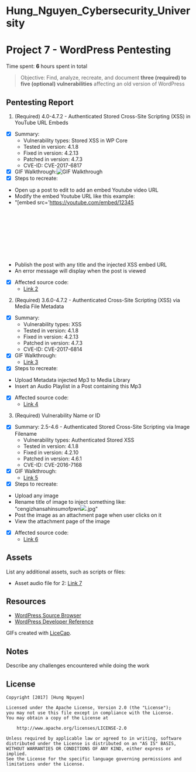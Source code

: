# Hung_Nguyen_Cybersecurity_University

# Project 7 - WordPress Pentesting

Time spent: **6** hours spent in total

> Objective: Find, analyze, recreate, and document **three (required) to five (optional) vulnerabilities** affecting an old version of WordPress

## Pentesting Report


1. (Required) 4.0-4.7.2 - Authenticated Stored Cross-Site Scripting (XSS) in YouTube URL Embeds
  - [x] Summary: 
    - Vulnerability types: Stored XSS in WP Core
    - Tested in version: 4.1.8
    - Fixed in version: 4.2.13
    - Patched in version: 4.7.3
    - CVE-ID: CVE-2017-6817
  - [x] GIF Walkthrough:<img src='http://i.imgur.com/NJzr7hf.gif' title='GIF Walkthrough' width='' alt='GIF Walkthrough' /> 
  - [x] Steps to recreate: 
  - Open up a post to edit to add an embed Youtube video URL
  - Modify the embed Youtube URL like this example:
  - "[embed src='https://youtube.com/embed/12345<svg onload=alert(1)>'][/embed]" 
  - Publish the post with any title and the injected XSS embed URL
  - An error message will display when the post is viewed
  - [x] Affected source code:
    - [Link 2](https://github.com/WordPress/WordPress/commit/419c8d97ce8df7d5004ee0b566bc5e095f0a6ca8)
2. (Required) 3.6.0-4.7.2 - Authenticated Cross-Site Scripting (XSS) via Media File Metadata
  - [x] Summary: 
    - Vulnerability types: XSS
    - Tested in version: 4.1.8
    - Fixed in version: 4.2.13
    - Patched in version: 4.7.3
    - CVE-ID: CVE-2017-6814
  - [x] GIF Walkthrough: 
    - [Link 3](https://i.imgur.com/GKmLBNg.gifv)
  - [x] Steps to recreate: 
  - Upload Metadata injected Mp3 to Media Library 
  - Insert an Audio Playlist in a Post containing this Mp3
  - [x] Affected source code:
    - [Link 4](https://github.com/WordPress/WordPress/commit/28f838ca3ee205b6f39cd2bf23eb4e5f52796bd7)
3. (Required) Vulnerability Name or ID
  - [x] Summary: 2.5-4.6 - Authenticated Stored Cross-Site Scripting via Image Filename
    - Vulnerability types: Authenticated Stored XSS
    - Tested in version: 4.1.8
    - Fixed in version: 4.2.10
    - Patched in version: 4.6.1
    - CVE-ID: CVE-2016-7168
  - [x] GIF Walkthrough: 
    - [Link 5](https://i.imgur.com/aKl6jQH.gifv)
  - [x] Steps to recreate: 
  - Upload any image
  - Rename title of image to inject something like: "cengizhansahinsumofpwn<img src=a onerror=alert(document.cookie)>.jpg"
  - Post the image as an attachment page when user clicks on it
  - View the attachment page of the image
  - [x] Affected source code:
    - [Link 6](https://github.com/WordPress/WordPress/commit/c9e60dab176635d4bfaaf431c0ea891e4726d6e0)
    
## Assets

List any additional assets, such as scripts or files:
  - Asset audio file for 2: [Link 7](https://www.securify.nl/advisory/SFY20160742/xss.mp3)

## Resources

- [WordPress Source Browser](https://core.trac.wordpress.org/browser/)
- [WordPress Developer Reference](https://developer.wordpress.org/reference/)

GIFs created with [LiceCap](http://www.cockos.com/licecap/).

## Notes

Describe any challenges encountered while doing the work

## License

    Copyright [2017] [Hung Nguyen]

    Licensed under the Apache License, Version 2.0 (the "License");
    you may not use this file except in compliance with the License.
    You may obtain a copy of the License at

        http://www.apache.org/licenses/LICENSE-2.0

    Unless required by applicable law or agreed to in writing, software
    distributed under the License is distributed on an "AS IS" BASIS,
    WITHOUT WARRANTIES OR CONDITIONS OF ANY KIND, either express or implied.
    See the License for the specific language governing permissions and
    limitations under the License.
